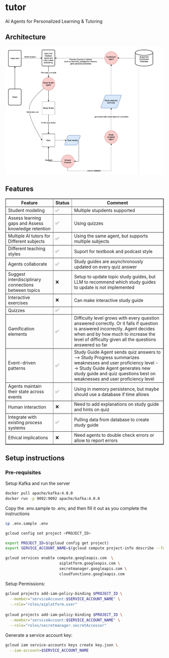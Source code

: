 # tutor
AI Agents for Personalized Learning &amp; Tutoring

## Architecture
![Architecture Diagram](images/flowchart.png)

## Features
<table border="1" cellspacing="0" cellpadding="6">
  <thead>
    <tr>
      <th>Feature</th>
      <th>Status</th>
      <th>Comment</th>
    </tr>
  </thead>
  <tbody>
    <tr><td>Student modeling</td><td>✅</td><td>Multiple stupdents supported</td></tr>
    <tr><td>Assess learning gaps and Assess knowledge retention</td><td>✅</td><td>Using quizzes</td></tr>
    <tr><td>Multiple AI tutors for Different subjects</td><td>✅</td><td>Using the same agent, but supports multiple subjects</td></tr>
    <tr><td>Different teaching styles</td><td>✅</td><td>Suport for textbook and podcast style</td></tr>
    <tr><td>Agents collaborate</td><td>✅</td><td>Study guides are asynchronously updated on every quiz answer</td></tr>
    <tr><td>Suggest interdisciplinary connections between topics</td><td>❌</td><td>Setup to update topic study guides, but LLM to recommend which study guides to update is not implemented</td></tr>
    <tr><td>Interactive exercises</td><td>❌</td><td>Can make interactive study guide</td></tr>
    <tr><td>Quizzes</td><td>✅</td><td></td></tr>
    <tr><td>Gamification elements</td><td>✅</td><td>Difficulty level grows with every question answered correctly. Or it falls if question is answered incorrectly. Agent decides when and by how much to increase the level of difficulty given all the questions answered so far </td></tr>
    <tr><td>Event-driven patterns</td><td>✅</td><td>Study Guide Agent sends quiz answers to --> Study Progress summarizes weaknesses and user proficiency level --> Study Guide Agent generates new study guide and quiz questions best on weaknesses and user proficiency level</td></tr>
    <tr><td>Agents maintain their state across events</td><td>✅</td><td>Using in memory persistence, but maybe should use a database if time allows</td></tr>
    <tr><td>Human interaction</td><td>❌</td><td>Need to add explanations on study guide and hints on quiz</td></tr>
    <tr><td>Integrate with existing process systems</td><td>✅</td><td>Pulling data from database to create study guide</td></tr>
    <tr><td>Ethical implications</td><td>❌</td><td>Need agents to double check errors or allow to report errors</td></tr>
  </tbody>
</table>


## Setup instructions
### Pre-requisites
Setup Kafka and run the server
```bash
docker pull apache/kafka:4.0.0
docker run -p 9092:9092 apache/kafka:4.0.0
```


Copy the .env.sample to .env, and then fill it out as you complete the instructions
```bash
cp .env.sample .env
```


```bash
gcloud config set project <PROJECT_ID>
```

```bash
export PROJECT_ID=$(gcloud config get project)
export SERVICE_ACCOUNT_NAME=$(gcloud compute project-info describe --format="value(defaultServiceAccount)")
```


```bash
gcloud services enable compute.googleapis.com  \
                        aiplatform.googleapis.com \
                        secretmanager.googleapis.com \
                        cloudfunctions.googleapis.com
```

Setup Permissions:
```bash
gcloud projects add-iam-policy-binding $PROJECT_ID \
  --member="serviceAccount:$SERVICE_ACCOUNT_NAME" \
  --role="roles/aiplatform.user"

gcloud projects add-iam-policy-binding $PROJECT_ID \
  --member="serviceAccount:$SERVICE_ACCOUNT_NAME" \
  --role="roles/secretmanager.secretAccessor"
```

Generate a service account key:
```bash
gcloud iam service-accounts keys create key.json \
  --iam-account=$SERVICE_ACCOUNT_NAME
``` 

